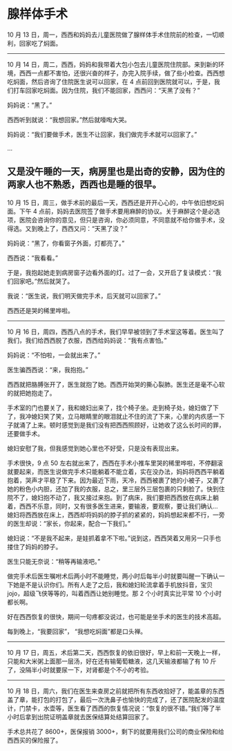 # 腺样体手术

10 月 13 日，周一，西西和妈妈去儿童医院做了腺样体手术住院前的检查，一切顺利，回家吃了焖面。

---
10 月 14 日，周二，西西，妈妈和我带着大包小包去儿童医院住院部。来到新的环境，西西一点都不害怕，还很兴奋的样子，办完入院手续，做了些小检查。西西想吃焖面，然后咨询了住院医生说可以回家，在 4 点前回到医院就可以，于是，我们打车回家吃焖面。因为住院，我们不能回家，西西问：“天黑了没有？”

妈妈说：“黑了。”

西西听到就说：“我想回家。”然后就嚎啕大哭。

妈妈说：“我们要做手术，医生不让回家，我们做完手术就可以回家了。”

...

又是没午睡的一天，病房里也是出奇的安静，因为住的两家人也不熟悉，西西也是睡的很早。
---
10 月 15 日，周三，做手术前的最后一天，西西还是开开心心的，中午依旧想吃焖面。下午 4 点前，妈妈去医院签了做手术要用麻醉的协议。关于麻醉这个是必选项，医院会咨询你的意见，但只是咨询，你必须同意，不同意就不给你做手术，没得选。又到晚上了，西西又问：“天黑了没？”

妈妈说：“黑了，你看窗子外面，灯都亮了。”

西西说：“我看看。”

于是，我抱起她走到病房窗子边看外面的灯。过了一会，又开启了复读模式：“我们回家吧。”然后就哭了。

我说：“医生说，我们明天做完手术，后天就可以回家了。”

西西还是哭的稀里哗啦。

---

10 月 16 日，周四，西西八点的手术，我们早早被领到了手术室这等着。医生叫了我们，我们给西西脱了衣服，西西给妈妈说：“我有点害怕。”

妈妈说：“不怕啦，一会就出来了。”

医生骗西西说：“来，我抱抱。”

西西就把胳膊张开了，医生就抱了她。西西开始哭的撕心裂肺。医生还是毫不心软的就把她抱走了。

手术室的门也要关了，我和媳妇出来了，找个椅子坐。走到椅子处，媳妇做了下了，我冲媳妇笑了笑，立马眼睛里的眼泪就止不住的流了下来，心里的内疚感一下子就涌了上来。顿时感觉到是我们没有把西西照顾好，让她收了这么长时间的罪，还要做手术。

媳妇安慰了我，但我感觉到她心里也不好受，只是没有表现出来。

手术很快，9 点 50 左右就出来了，西西在手术小推车里哭的稀里哗啦，不停翻滚就要起来，而医生说做完手术只能躺着不能立着，实在没办法，妈妈将西西平躺着抱着，哭声才平稳了下来。因为最近下雨，天冷，西西被裹了她的小被子，又裹了她的粉色小内胆，还加了我的衣服，总之，里三层外三层包裹的只剩脸了。快到住院不了，媳妇抱不动了，我又接过来抱。到了病床，我们要把西西放在病床上躺着，西西不乐意，同时，又有很多医生进来，要输液，要观察，要让我们确认... 媳妇将西西放在床上，西西却将妈妈的脖子抓的紧紧的，妈妈想起来都不行，一旁的医生却说：“家长，你起来，配合一下我们。”

媳妇说：“不是我不起来，是娃抓着拿不下啦。”说到这，西西哭着又用另一只手也搂住了妈妈的脖子。

医生只能无奈说：“稍等再输液吧。”

做完手术后医生嘱咐术后两小时不能睡觉，两小时后每半小时就要叫醒一下确认一下她是不是认识你们。所有人走了之后，我和媳妇轮流拿着手机放抖音，宝贝 jojo，超级飞侠等等的，叫着西西让她别睡觉。那 2 个小时真实比平常 10 个小时都长啊。

好在西西恢复的很快，期间一句疼都没说过，也可能是坐手术的医生的技术高超。

每到晚上，“我要回家”， “我想吃焖面”都是口头禅。

---
10 月 17 日，周五，术后第二天，西西恢复的依旧很好，早上和前一天晚上一样，只能和大米粥上面那一层汤，好在还有输葡萄糖液，这几天输液都输了有 10 斤了，没隔半小时就要尿一下，对肾都是个不小的考验。

---
10 月 18 日，周六，我们在医生来查房之前就把所有东西收拾好了，能盖章的东西盖了章，能打包的打包了，最后一次洗鼻子也愉快的完成了，还了医院配发的温度计，门禁卡，水壶等，医生看了西西的恢复情况说：“恢复的很不错。”我们等了半小时后拿到出院证明盖章就去医保结算处结算回家了。


手术总共花了 8600+，医保报销 3000+，剩下的就要用我们公司的商业保险和给西西买的保险报了。

